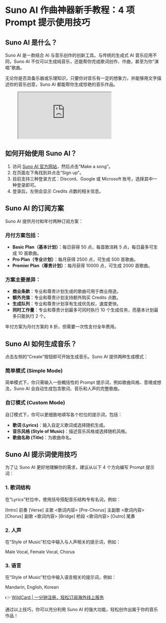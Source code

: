 # Suno AI 作曲神器新手教程：4 项 Prompt 提示使用技巧

## Suno AI 是什么？

Suno AI 是一款结合 AI 与音乐创作的创新工具。与传统的生成式 AI 音乐应用不同，Suno AI 不仅可以生成纯音乐，还能帮你完成歌词创作、作曲，甚至为你“演唱”歌曲。

无论你是否具备乐器或乐理知识，只要你对音乐有一定的想象力，并能够用文字描述你的音乐创意，Suno AI 都能帮你生成惊艳的音乐作品。

<figure>
  <iframe title="Suno AI - 作曲神器入门到进阶教学 - 令人跌破眼镜的音乐黑科技!" src="https://www.youtube.com/embed/kMWlcB28mUM?feature=oembed"></iframe>
</figure>

## 如何开始使用 Suno AI？

1. 访问 [Suno AI 官方网站](https://suno.com/about/)，然后点击“Make a song”。
2. 在页面左下角找到并点击“Sign up”。
3. 目前支持三种登录方式：Discord、Google 或 Microsoft 账号，选择其中一种登录即可。
4. 登录后，左侧会显示 Credits 点数的相关信息。

## Suno AI 的订阅方案

Suno AI 提供月付和年付两种订阅方案：

### 月付方案包括：
- **Basic Plan（基本计划）**：每日获得 50 点，每首歌消耗 5 点，每日最多可生成 10 首歌曲。
- **Pro Plan（专业计划）**：每月获得 2500 点，可生成 500 首歌曲。
- **Premier Plan（尊贵计划）**：每月获得 10000 点，可生成 2000 首歌曲。

### 方案主要差异：
- **商业条款**：专业和尊贵计划生成的歌曲可用于商业用途。
- **额外充值**：专业和尊贵计划支持额外购买 Credits 点数。
- **生成队列**：专业和尊贵计划享有生成优先权，速度更快。
- **同时工作量**：专业和尊贵计划最多可同时执行 10 个生成任务，而基本计划最多只能执行 2 个。

年付方案为月付方案的 8 折，但需要一次性支付全年费用。

## Suno AI 如何生成音乐？

点击左侧的“Create”按钮即可开始生成音乐。Suno AI 提供两种生成模式：

### 简单模式 (Simple Mode)
简单模式下，你只需输入一些概括性的 Prompt 提示词，例如歌曲风格、意境或想法，Suno AI 会自动生成包含歌词、音乐和人声的完整歌曲。

### 自订模式 (Custom Mode)
自订模式下，你可以更细致地填写各个栏位的提示词，包括：
- **歌词 (Lyrics)**：输入自定义歌词或选择随机生成。
- **音乐风格 (Style of Music)**：描述音乐风格或选择随机风格。
- **歌曲名称 (Title)**：为歌曲命名。

## Suno AI 提示词使用技巧

为了让 Suno AI 更好地理解你的需求，建议从以下 4 个方向编写 Prompt 提示词：

### 1. 歌词结构
在“Lyrics”栏位中，使用括号搭配音乐结构专有名词，例如：

[Intro] 前奏
[Verse] 主歌
<歌词内容>
[Pre-Chorus] 主副歌
<歌词内容>
[Chorus] 副歌
<歌词内容>
[Bridge] 桥段
<歌词内容>
[Outro] 尾奏


### 2. 人声
在“Style of Music”栏位中输入与人声相关的提示词，例如：

Male Vocal, Female Vocal, Chorus


### 3. 语言
在“Style of Music”栏位中输入语言相关的提示词，例如：

Mandarin, English, Korean


👉 [WildCard | 一分钟注册，轻松订阅海外线上服务](https://bbtdd.com/WildCard)

通过以上技巧，你可以充分利用 Suno AI 的强大功能，轻松创作出属于你的音乐作品！